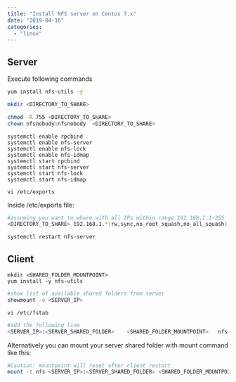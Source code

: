 ```yaml
---
title: "Install NFS server on Centos 7.x"
date: "2019-04-16"
categories: 
  - "linux"
---
```


## **Server**

Execute following commands

```bash
yum install nfs-utils -y
```

```bash
mkdir <DIRECTORY_TO_SHARE>
```

```bash
chmod -R 755 <DIRECTORY_TO_SHARE>
chown nfsnobody:nfsnobody  <DIRECTORY_TO_SHARE>
```

```
systemctl enable rpcbind
systemctl enable nfs-server
systemctl enable nfs-lock
systemctl enable nfs-idmap
systemctl start rpcbind
systemctl start nfs-server
systemctl start nfs-lock
systemctl start nfs-idmap
```

```
vi /etc/exports
```

Inside /etc/exports file:  

```bash
#assuming you want to whare with all IPs within range 192.168.1.1-255
<DIRECTORY_TO_SHARE> 192.168.1.*(rw,sync,no_root_squash,no_all_squash)
```

```bash
systemctl restart nfs-server
```

## Client

```
mkdir <SHARED_FOLDER_MOUNTPOINT>
yum install -y nfs-utils
```

```bash
#show list of available shared folders from server
showmount -e <SERVER_IP>
```

```
vi /etc/fstab
```

```bash
#add the following line
<SERVER_IP>:<SERVER_SHARED_FOLDER>    <SHARED_FOLDER_MOUNTPOINT>   nfs defaults 0 0

```

Alternatively you can mount your server shared folder with mount command like this:

```bash
#Caution: mountpoint will reset after client restart
mount -t nfs <SERVER_IP>:<SERVER_SHARED_FOLDER> <SHARED_FOLDER_MOUNTPOINT>
```
